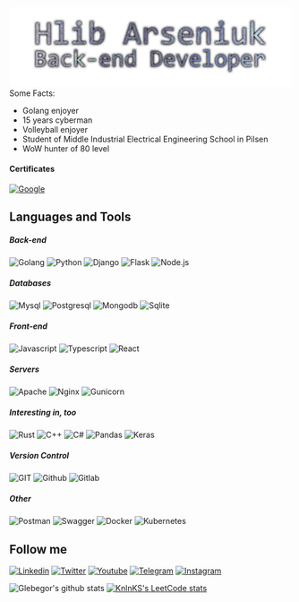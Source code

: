 ![Header](https://github.com/Glebegor/Glebegor/blob/master/assets/header.png)
Some Facts:
- Golang enjoyer
- 15 years cyberman
- Volleyball enjoyer
- Student of Middle Industrial Electrical Engineering School in Pilsen 
- WoW hunter of 80 level
#### Certificates
[![Google](https://img.shields.io/badge/Cybersecurity-090909?style=for-the-badge&logo=google)](https://www.coursera.org/account/accomplishments/certificate/JMBTWV3LBHRD)
## Languages and Tools
##### Back-end
![Golang](https://img.shields.io/badge/Golang-090909?style=for-the-badge&logo=go)
![Python](https://img.shields.io/badge/Python-090909?style=for-the-badge&logo=python)
![Django](https://img.shields.io/badge/Django-090909?style=for-the-badge&logo=django&logoColor=03830F)
![Flask](https://img.shields.io/badge/Flask-090909?style=for-the-badge&logo=flask)
![Node.js](https://img.shields.io/badge/Node.js-090909?style=for-the-badge&logo=node.js)

##### Databases
![Mysql](https://img.shields.io/badge/Mysql-090909?style=for-the-badge&logo=mysql)
![Postgresql](https://img.shields.io/badge/PostgreSQL-090909?style=for-the-badge&logo=postgresql)
![Mongodb](https://img.shields.io/badge/MongoDB-090909?style=for-the-badge&logo=mongodb)
![Sqlite](https://img.shields.io/badge/SQLite-090909?style=for-the-badge&logo=sqlite)

##### Front-end
![Javascript](https://img.shields.io/badge/Javascript-090909?style=for-the-badge&logo=javascript)
![Typescript](https://img.shields.io/badge/Typescript-090909?style=for-the-badge&logo=typescript)
![React](https://img.shields.io/badge/React-090909?style=for-the-badge&logo=React)

##### Servers
![Apache](https://img.shields.io/badge/Apache-090909?style=for-the-badge&logo=Apache&logoColor=692929)
![Nginx](https://img.shields.io/badge/Nginx-090909?style=for-the-badge&logo=Nginx&logoColor=2EEA22)
![Gunicorn](https://img.shields.io/badge/Gunicorn-090909?style=for-the-badge&logo=Gunicorn)

##### Interesting in, too
![Rust](https://img.shields.io/badge/Rust-090909?style=for-the-badge&logo=rust)
![C++](https://img.shields.io/badge/C++-090909?style=for-the-badge&logo=C%2b%2b&logoColor=292969)
![C#](https://img.shields.io/badge/C%23-090909?style=for-the-badge&logo=C-sharp&logoColor=764650)
![Pandas](https://img.shields.io/badge/Pandas-090909?style=for-the-badge&logo=Pandas&logoColor=090979)
![Keras](https://img.shields.io/badge/Keras-090909?style=for-the-badge&logo=Keras&logoColor=990909)

##### Version Control
![GIT](https://img.shields.io/badge/GIT-090909?style=for-the-badge&logo=git)
![Github](https://img.shields.io/badge/Github-090909?style=for-the-badge&logo=Github)
![Gitlab](https://img.shields.io/badge/Gitlab-090909?style=for-the-badge&logo=Gitlab)

##### Other
![Postman](https://img.shields.io/badge/Postman-090909?style=for-the-badge&logo=Postman)
![Swagger](https://img.shields.io/badge/Swagger-090909?style=for-the-badge&logo=Swagger)
![Docker](https://img.shields.io/badge/Docker-090909?style=for-the-badge&logo=docker)
![Kubernetes](https://img.shields.io/badge/Kubernetes-090909?style=for-the-badge&logo=Kubernetes)

## Follow me
[![Linkedin](https://img.shields.io/badge/Linkedin-090909?style=for-the-badge&logo=Linkedin&logoColor=333399)](https://www.linkedin.com/in/gleb-arseniuk-71a154234/)
[![Twitter](https://img.shields.io/badge/Twitter-090909?style=for-the-badge&logo=Twitter)](https://twitter.com/Glebegor2)
[![Youtube](https://img.shields.io/badge/Youtube-090909?style=for-the-badge&logo=Youtube&logoColor=911333)](https://www.youtube.com/channel/UCyxRWdBHgoO8vWiKSkugkNA)
[![Telegram](https://img.shields.io/badge/Telegram-090909?style=for-the-badge&logo=Telegram)](https://t.me/Glebegor)
[![Instagram](https://img.shields.io/badge/Instagram-090909?style=for-the-badge&logo=Instagram)](https://www.instagram.com/ars.gleb/)

![Glebegor's github stats](https://github-readme-stats.vercel.app/api?username=Glebegor&show_icons=true&theme=tokyonight)
[![KnlnKS's LeetCode stats](https://leetcode-stats-six.vercel.app/?username=Glebegor-&theme=dark)](https://leetcode.com/Glebegor-/)


